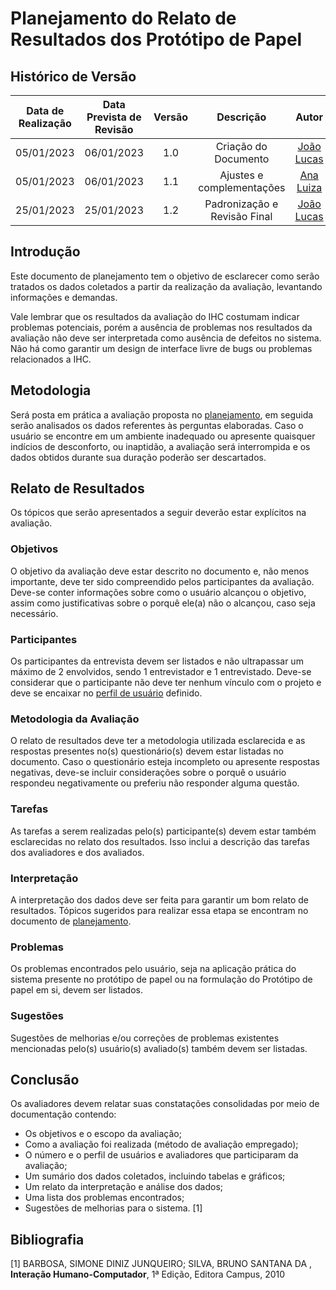 # Planejamento do Relato de Resultados dos Protótipo de Papel

## <a>Histórico de Versão</a>

| Data de Realização | Data Prevista de Revisão | Versão |          Descrição           |                   Autor                    |                    Revisor                    |
| :----------------: | :----------------------: | :----: | :--------------------------: | :----------------------------------------: | :-------------------------------------------: |
|     05/01/2023     |        06/01/2023        |  1.0   |     Criação do Documento     | [João Lucas](https://github.com/HacKairos) | [Thiago Olveira](https://github.com/Thiab394) |
|     05/01/2023     |        06/01/2023        |  1.1   |  Ajustes e complementações   |   [Ana Luiza](https://github.com/AnHoff)   | [Eduardo](https://github.com/edudsan)         |
|     25/01/2023     |        25/01/2023        |  1.2   | Padronização e Revisão Final | [João Lucas](https://github.com/HacKairos) | [Thiago Olveira](https://github.com/Thiab394) |

## <a>Introdução</a>

Este documento de planejamento tem o objetivo de esclarecer como serão tratados os dados coletados a partir da realização da avaliação, levantando informações e demandas. 

Vale lembrar que os resultados da avaliação do IHC costumam indicar problemas potenciais, porém a ausência de problemas nos resultados da avaliação não deve ser interpretada como ausência de defeitos no sistema. Não há como garantir um design de interface livre de bugs ou problemas relacionados a IHC.

## <a>Metodologia</a>

Será posta em prática a avaliação proposta no [planejamento](PlanejamentoProtPapel.md), em seguida serão analisados os dados referentes às perguntas elaboradas. Caso o usuário se encontre em um ambiente inadequado ou apresente quaisquer indícios de desconforto, ou inaptidão, a avaliação será interrompida e os dados obtidos durante sua duração poderão ser descartados.

## <a>Relato de Resultados</a>

Os tópicos que serão apresentados a seguir deverão estar explícitos na avaliação.

### <a>Objetivos</a>

O objetivo da avaliação deve estar descrito no documento e, não menos importante, deve ter sido compreendido pelos participantes da avaliação. Deve-se conter informações sobre como o usuário alcançou o objetivo, assim como justificativas sobre o porquê ele(a) não o alcançou, caso seja necessário.

### <a>Participantes</a>

Os participantes da entrevista devem ser listados e não ultrapassar um máximo de 2 envolvidos, sendo 1 entrevistador e 1 entrevistado. Deve-se considerar que o participante não deve ter nenhum vínculo com o projeto e deve se encaixar no [perfil de usuário](../../../Tarefas/perfilUsuario.md) definido.

### <a>Metodologia da Avaliação</a>

O relato de resultados deve ter a metodologia utilizada esclarecida e as respostas presentes no(s) questionário(s) devem estar listadas no documento. Caso o questionário esteja incompleto ou apresente respostas negativas, deve-se incluir considerações sobre o porquê o usuário respondeu negativamente ou preferiu não responder alguma questão.

### <a>Tarefas</a>

As tarefas a serem realizadas pelo(s) participante(s) devem estar também esclarecidas no relato dos resultados. Isso inclui a descrição das tarefas dos avaliadores e dos avaliados.

### <a>Interpretação</a>

A interpretação dos dados deve ser feita para garantir um bom relato de resultados. Tópicos sugeridos para realizar essa etapa se encontram no documento de [planejamento](PlanejamentoProtPapel.md).

### <a>Problemas</a>

Os problemas encontrados pelo usuário, seja na aplicação prática do sistema presente no protótipo de papel ou na formulação do Protótipo de papel em si, devem ser listados.

### <a>Sugestões</a>

Sugestões de melhorias e/ou correções de problemas existentes mencionadas pelo(s) usuário(s) avaliado(s) também devem ser listadas.

## <a>Conclusão</a>

Os avaliadores devem relatar suas constatações consolidadas por meio de documentação contendo:

- Os objetivos e o escopo da avaliação;
- Como a avaliação foi realizada (método de avaliação empregado);
- O número e o perfil de usuários e avaliadores que participaram da avaliação;
- Um sumário dos dados coletados, incluindo tabelas e gráficos;
- Um relato da interpretação e análise dos dados;
- Uma lista dos problemas encontrados;
- Sugestões de melhorias para o sistema. [1]

## <a>Bibliografia</a>

[1] BARBOSA, SIMONE DINIZ JUNQUEIRO; SILVA, BRUNO SANTANA DA , **Interação Humano-Computador**, 1ª Edição, Editora Campus, 2010 

